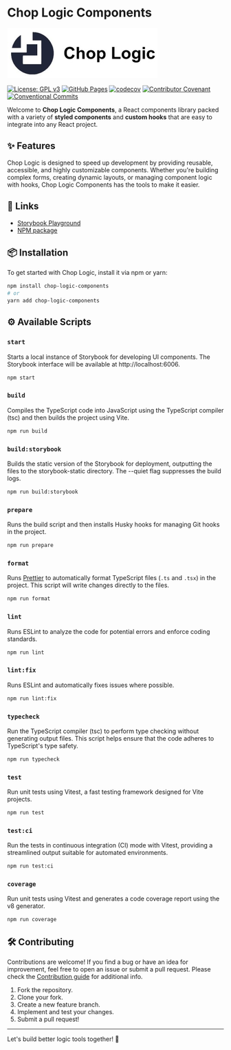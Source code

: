# Chop Logic Components

![Chop Logic](public/logo.jpeg)

[![License: GPL v3](https://img.shields.io/badge/License-GPLv3-blue.svg)](https://www.gnu.org/licenses/gpl-3.0)
[![GitHub Pages](https://github.com/SavouryGin/chop-logic-components/actions/workflows/github-pages.yml/badge.svg)](https://github.com/SavouryGin/chop-logic-components/actions/workflows/github-pages.yml)
[![codecov](https://codecov.io/github/SavouryGin/chop-logic-components/graph/badge.svg?token=U5WF25WZTV)](https://codecov.io/github/SavouryGin/chop-logic-components)
[![Contributor Covenant](https://img.shields.io/badge/Contributor%20Covenant-2.1-4baaaa.svg)](CODE_OF_CONDUCT.md)
[![Conventional Commits](https://img.shields.io/badge/Conventional%20Commits-1.0.0-%23FE5196?logo=conventionalcommits&logoColor=white)](https://conventionalcommits.org)

Welcome to **Chop Logic Components**, a React components library packed with a variety of **styled
components** and **custom hooks** that are easy to integrate into any React project.

## ✨ Features

Chop Logic is designed to speed up development by providing reusable, accessible, and highly customizable components.
Whether you're building complex forms, creating dynamic layouts, or managing component logic with hooks, Chop Logic
Components has the tools to make it easier.

## 🔗 Links

- [Storybook Playground](https://savourygin.github.io/chop-logic-components)
- [NPM package](https://www.npmjs.com/package/chop-logic-components)

## 📦 Installation

To get started with Chop Logic, install it via npm or yarn:

```bash
npm install chop-logic-components
# or
yarn add chop-logic-components
```

## ⚙️ Available Scripts

### `start`

Starts a local instance of Storybook for developing UI components. The Storybook interface will be available
at http://localhost:6006.

```bash
npm start
```

### `build`

Compiles the TypeScript code into JavaScript using the TypeScript compiler (tsc) and then builds the project using Vite.

```bash
npm run build
```

### `build:storybook`

Builds the static version of the Storybook for deployment, outputting the files to the storybook-static directory. The
--quiet flag suppresses the build logs.

```bash
npm run build:storybook
```

### `prepare`

Runs the build script and then installs Husky hooks for managing Git hooks in the project.

```bash
npm run prepare
```

### `format`

Runs [Prettier](https://prettier.io/) to automatically format TypeScript files (`.ts` and `.tsx`) in the project. This
script will write changes directly to the files.

```bash
npm run format
```

### `lint`

Runs ESLint to analyze the code for potential errors and enforce coding standards.

```bash
npm run lint
```

### `lint:fix`

Runs ESLint and automatically fixes issues where possible.

```bash
npm run lint:fix
```

### `typecheck`

Run the TypeScript compiler (tsc) to perform type checking without generating output files. This script helps ensure
that the code adheres to TypeScript's type safety.

```bash
npm run typecheck
```

### `test`

Run unit tests using Vitest, a fast testing framework designed for Vite projects.

```bash
npm run test
```

### `test:ci`

Run the tests in continuous integration (CI) mode with Vitest, providing a streamlined output suitable for automated
environments.

```bash
npm run test:ci
```

### `coverage`

Run unit tests using Vitest and generates a code coverage report using the v8 generator.

```bash
npm run coverage
```

## 🛠 Contributing

Contributions are welcome! If you find a bug or have an idea for improvement, feel free to open an issue or submit a
pull request. Please check the [Contribution guide](CONTRIBUTING.md) for additional info.

1. Fork the repository.
2. Clone your fork.
3. Create a new feature branch.
4. Implement and test your changes.
5. Submit a pull request!

---

Let's build better logic tools together! 🚀
